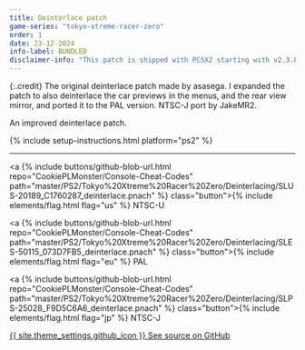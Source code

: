 ```yaml
---
title: Deinterlace patch
game-series: "tokyo-xtreme-racer-zero"
order: 1
date: 23-12-2024
info-label: BUNDLED
disclaimer-info: "This patch is shipped with PCSX2 starting with v2.3.83."
---
```


{:.credit}
The original deinterlace patch made by asasega. I expanded the patch to also deinterlace the car previews in the menus, and the rear view mirror,
and ported it to the PAL version. NTSC-J port by JakeMR2.

An improved deinterlace patch.

{% include setup-instructions.html platform="ps2" %}

***

<a {% include buttons/github-blob-url.html repo="CookiePLMonster/Console-Cheat-Codes" path="master/PS2/Tokyo%20Xtreme%20Racer%20Zero/Deinterlacing/SLUS-20189_C1760287_deinterlace.pnach" %} class="button">{% include elements/flag.html flag="us" %} NTSC-U</a>

<a {% include buttons/github-blob-url.html repo="CookiePLMonster/Console-Cheat-Codes" path="master/PS2/Tokyo%20Xtreme%20Racer%20Zero/Deinterlacing/SLES-50115_073D7FB5_deinterlace.pnach" %} class="button">{% include elements/flag.html flag="eu" %} PAL</a>

<a {% include buttons/github-blob-url.html repo="CookiePLMonster/Console-Cheat-Codes" path="master/PS2/Tokyo%20Xtreme%20Racer%20Zero/Deinterlacing/SLPS-25028_F9D5C6A6_deinterlace.pnach" %} class="button">{% include elements/flag.html flag="jp" %} NTSC-J</a>

<a href="https://github.com/CookiePLMonster/Console-Cheat-Codes/tree/master/PS2/Tokyo%20Xtreme%20Racer%20Zero/Deinterlacing" class="button github" target="_blank">{{ site.theme_settings.github_icon }} See source on GitHub</a>
